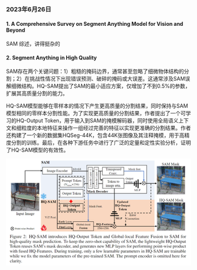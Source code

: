 ### 2023年6月26日

#### 1. A Comprehensive Survey on Segment Anything Model for Vision and Beyond

SAM 综述，讲得挺杂的

#### 2. Segment Anything in High Quality

SAM存在两个关键问题：1）粗糙的掩码边界，通常甚至忽略了细微物体结构的分割；2）在挑战性情况下出现错误预测、破碎的掩码或大误差。这通常涉及SAM误解细微结构。HQ-SAM提出了SAM的最小适应方案，仅增加了不到0.5%的参数，扩展其高质量分割的能力。

HQ-SAM模型能够在零样本的情况下产生更高质量的分割结果，同时保持与SAM模型相同的零样本分割性能。为了实现更高质量的分割结果，作者提出了一个可学习的HQ-Output Token，用于输入到SAM的掩模解码器，同时使用全局语义上下文和细粒度的本地特征来操作一组经过完善的特征以实现更准确的分割结果。作者还构建了一个新的数据集HQSeg-44K，包含44K张图像及其注释掩模，用于高精度分割的训练。最后，在各种下游任务中进行了广泛的定量和定性实验分析，证明了HQ-SAM模型的有效性。

![Fig01](daily/20230626_01.png)
